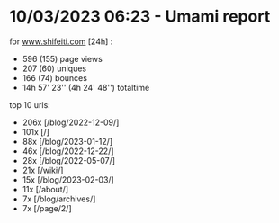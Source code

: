 # 10/03/2023 06:23 - Umami report
for www.shifeiti.com [24h] :

 - 596 (155) page views
 - 207 (60) uniques
 - 166 (74) bounces
 - 14h 57' 23'' (4h 24' 48'') totaltime


top 10 urls:
 - 206x [/blog/2022-12-09/]
 - 101x [/]
 - 88x [/blog/2023-01-12/]
 - 46x [/blog/2022-12-22/]
 - 28x [/blog/2022-05-07/]
 - 21x [/wiki/]
 - 15x [/blog/2023-02-03/]
 - 11x [/about/]
 - 7x [/blog/archives/]
 - 7x [/page/2/]


